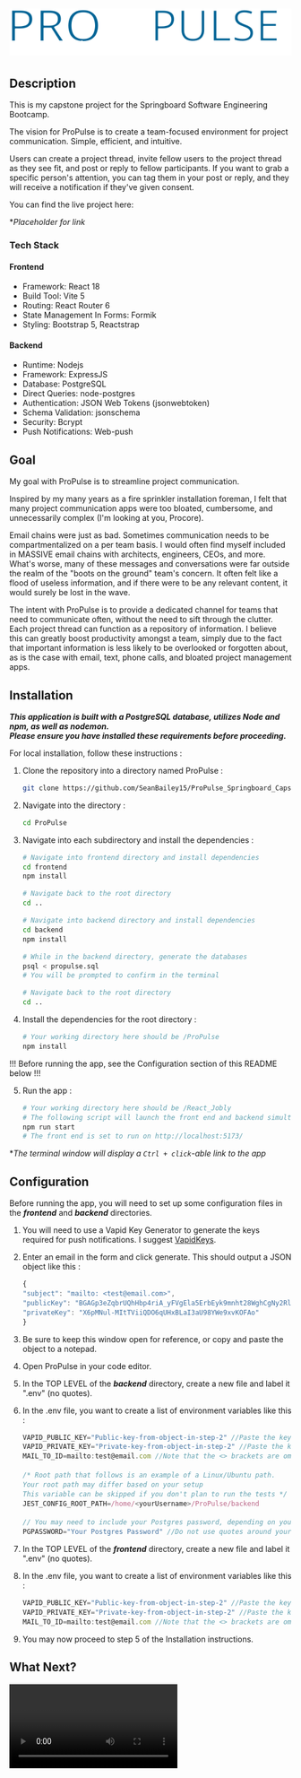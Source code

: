 # ![ProPulse](frontend/public/icons/ProPulse-navBrand.svg)

## Description

This is my capstone project for the Springboard Software Engineering Bootcamp.

The vision for ProPulse is to create a team-focused environment for project communication. Simple, efficient, and intuitive.

Users can create a project thread, invite fellow users to the project thread as they see fit, and post or reply to fellow participants. If you want to grab a specific person's attention, you can tag them in your post or reply, and they will receive a notification if they've given consent.

You can find the live project here:

\*_Placeholder for link_

### Tech Stack

#### Frontend

- Framework: React 18
- Build Tool: Vite 5
- Routing: React Router 6
- State Management In Forms: Formik
- Styling: Bootstrap 5, Reactstrap

#### Backend

- Runtime: Nodejs
- Framework: ExpressJS
- Database: PostgreSQL
- Direct Queries: node-postgres
- Authentication: JSON Web Tokens (jsonwebtoken)
- Schema Validation: jsonschema
- Security: Bcrypt
- Push Notifications: Web-push

## Goal

My goal with ProPulse is to streamline project communication.

Inspired by my many years as a fire sprinkler installation foreman, I felt that many project communication apps were too bloated, cumbersome, and unnecessarily complex (I'm looking at you, Procore).

Email chains were just as bad. Sometimes communication needs to be compartmentalized on a per team basis. I would often find myself included in MASSIVE email chains with architects, engineers, CEOs, and more. What's worse, many of these messages and conversations were far outside the realm of the "boots on the ground" team's concern. It often felt like a flood of useless information, and if there were to be any relevant content, it would surely be lost in the wave.

The intent with ProPulse is to provide a dedicated channel for teams that need to communicate often, without the need to sift through the clutter. Each project thread can function as a repository of information. I believe this can greatly boost productivity amongst a team, simply due to the fact that important information is less likely to be overlooked or forgotten about, as is the case with email, text, phone calls, and bloated project management apps.

## Installation

**_This application is built with a PostgreSQL database, utilizes Node and npm, as well as nodemon._**  
**_Please ensure you have installed these requirements before proceeding._**

For local installation, follow these instructions :

1. Clone the repository into a directory named ProPulse :

   ```bash
   git clone https://github.com/SeanBailey15/ProPulse_Springboard_Capstone.git ProPulse
   ```

2. Navigate into the directory :

   ```bash
   cd ProPulse
   ```

3. Navigate into each subdirectory and install the dependencies :

   ```bash
   # Navigate into frontend directory and install dependencies
   cd frontend
   npm install
   ```

   ```bash
   # Navigate back to the root directory
   cd ..
   ```

   ```bash
   # Navigate into backend directory and install dependencies
   cd backend
   npm install
   ```

   ```bash
   # While in the backend directory, generate the databases
   psql < propulse.sql
   # You will be prompted to confirm in the terminal
   ```

   ```bash
   # Navigate back to the root directory
   cd ..
   ```

4. Install the dependencies for the root directory :

   ```bash
   # Your working directory here should be /ProPulse
   npm install
   ```

!!! Before running the app, see the Configuration section of this README below !!!

5. Run the app :

   ```bash
   # Your working directory here should be /React_Jobly
   # The following script will launch the front end and backend simultaneously
   npm run start
   # The front end is set to run on http://localhost:5173/
   ```

\*_The terminal window will display a `Ctrl + click`-able link to the app_

## Configuration

Before running the app, you will need to set up some configuration files in the **_frontend_** and **_backend_** directories.

1. You will need to use a Vapid Key Generator to generate the keys required for push notifications. I suggest [VapidKeys](https://vapidkeys.com).

2. Enter an email in the form and click generate. This should output a JSON object like this :

   ```js
   {
   "subject": "mailto: <test@email.com>",
   "publicKey": "BGAGp3eZqbrUQhHbp4riA_yFVgEla5ErbEyk9mnht28WghCgNy2RlSrLrmu1-vHmi5_TwJ2as-wo7VLXS3dxotI",
   "privateKey": "X6pMNul-MItTViiQDO6qUHxBLaI3aU98YWe9xvKOFAo"
   }
   ```

3. Be sure to keep this window open for reference, or copy and paste the object to a notepad.

4. Open ProPulse in your code editor.

5. In the TOP LEVEL of the **_backend_** directory, create a new file and label it ".env" (no quotes).

6. In the .env file, you want to create a list of environment variables like this :

   ```js
   VAPID_PUBLIC_KEY="Public-key-from-object-in-step-2" //Paste the key here, without quotes
   VAPID_PRIVATE_KEY="Private-key-from-object-in-step-2" //Paste the key here, without quotes
   MAIL_TO_ID=mailto:test@email.com //Note that the <> brackets are omitted

   /* Root path that follows is an example of a Linux/Ubuntu path.
   Your root path may differ based on your setup
   This variable can be skipped if you don't plan to run the tests */
   JEST_CONFIG_ROOT_PATH=/home/<yourUsername>/ProPulse/backend

   // You may need to include your Postgres password, depending on your Postgres installation
   PGPASSWORD="Your Postgres Password" //Do not use quotes around your password here.
   ```

7. In the TOP LEVEL of the **_frontend_** directory, create a new file and label it ".env" (no quotes).

8. In the .env file, you want to create a list of environment variables like this :

   ```js
   VAPID_PUBLIC_KEY="Public-key-from-object-in-step-2" //Paste the key here, without quotes
   VAPID_PRIVATE_KEY="Private-key-from-object-in-step-2" //Paste the key here, without quotes
   MAIL_TO_ID=mailto:test@email.com //Note that the <> brackets are omitted
   ```

9. You may now proceed to step 5 of the Installation instructions.

## What Next?

![Sign Up](frontend/public/clips/SignUp.mp4)
